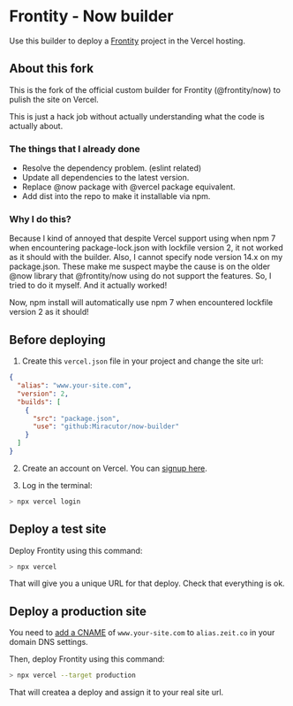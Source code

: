 # Frontity - Now builder

Use this builder to deploy a [Frontity](https://frontity.org) project in the Vercel hosting.

## About this fork

This is the fork of the official custom builder for Frontity (@frontity/now) to pulish the site on Vercel.

This is just a hack job without actually understanding what the code is actually about.

### The things that I already done
- Resolve the dependency problem. (eslint related)
- Update all dependencies to the latest version.
- Replace @now package with @vercel package equivalent.
- Add dist into the repo to make it installable via npm.

### Why I do this?

Because I kind of annoyed that despite Vercel support using when npm 7 when encountering package-lock.json with lockfile version 2, 
it not worked as it should with the builder.
Also, I cannot specify node version 14.x on my package.json. These make me suspect maybe the cause is on the older @now library that 
@frontity/now using do not support the features. So, I tried to do it myself. And it actually worked!

Now, npm install will automatically use npm 7 when encountered lockfile version 2 as it should!

## Before deploying

1. Create this `vercel.json` file in your project and change the site url:

```json
{
  "alias": "www.your-site.com",
  "version": 2,
  "builds": [
    {
      "src": "package.json",
      "use": "github:Miracutor/now-builder"
    }
  ]
}
```

2. Create an account on Vercel. You can [signup here](https://vercel.com/signup).

3. Log in the terminal:

```bash
> npx vercel login
```

## Deploy a test site

Deploy Frontity using this command:

```bash
> npx vercel
```

That will give you a unique URL for that deploy. Check that everything is ok.

## Deploy a production site

You need to [add a CNAME](https://zeit.co/docs/v2/custom-domains/#option-2:-using-external-nameservers) of `www.your-site.com` to `alias.zeit.co` in your domain DNS settings.

Then, deploy Frontity using this command:

```bash
> npx vercel --target production
```

That will createa a deploy and assign it to your real site url.
